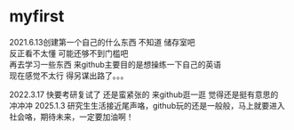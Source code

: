 # myfirst
2021.6.13创建第一个自己的什么东西  不知道  储存室吧  
反正看不太懂   可能还够不到门槛吧   
再去学习一些东西
来github主要目的是想操练一下自己的英语  
现在感觉不太行  得另谋出路了。。。



2022.3.17
快要考研复试了  还是蛮紧张的
来github逛一逛  觉得还是挺有意思的  
冲冲冲
2025.1.3
研究生生活接近尾声咯，github玩的还是一般般，马上就要进入社会咯，期待未来，一定要加油啊！
